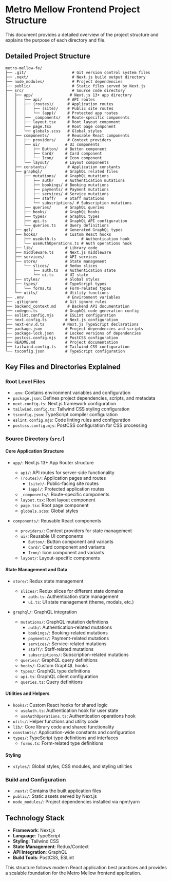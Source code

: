 # Metro Mellow Frontend Project Structure

This document provides a detailed overview of the project structure and explains the purpose of each directory and file.

## Detailed Project Structure

```
metro-mellow-fe/
├── .git/                    # Git version control system files
├── .next/                   # Next.js build output directory
├── node_modules/            # Project dependencies
├── public/                  # Static files served by Next.js
├── src/                     # Source code directory
│   ├── app/                # Next.js 13+ app directory
│   │   ├── api/           # API routes
│   │   ├── (routes)/      # Application routes
│   │   │   ├── (site)/    # Public site routes
│   │   │   └── (app)/     # Protected app routes
│   │   ├── _components/   # Route-specific components
│   │   ├── layout.tsx     # Root layout component
│   │   ├── page.tsx       # Root page component
│   │   └── globals.scss   # Global styles
│   ├── components/        # Reusable React components
│   │   ├── providers/     # Context providers
│   │   ├── ui/           # UI components
│   │   │   ├── Button/   # Button component
│   │   │   ├── Card/     # Card component
│   │   │   └── Icon/     # Icon component
│   │   └── layout/       # Layout components
│   ├── constants/         # Application constants
│   ├── graphql/          # GraphQL related files
│   │   ├── mutations/    # GraphQL mutations
│   │   │   ├── auth/     # Authentication mutations
│   │   │   ├── bookings/ # Booking mutations
│   │   │   ├── payments/ # Payment mutations
│   │   │   ├── services/ # Service mutations
│   │   │   ├── staff/    # Staff mutations
│   │   │   └── subscriptions/ # Subscription mutations
│   │   ├── queries/      # GraphQL queries
│   │   ├── hooks/        # GraphQL hooks
│   │   ├── types/        # GraphQL types
│   │   ├── api.ts        # GraphQL API configuration
│   │   └── queries.ts    # Query definitions
│   ├── gql/              # Generated GraphQL types
│   ├── hooks/            # Custom React hooks
│   │   ├── useAuth.ts           # Authentication hook
│   │   └── useAuthOperations.ts # Auth operations hook
│   ├── lib/              # Library code
│   ├── middleware.ts     # Next.js middleware
│   ├── services/         # API services
│   ├── store/            # State management
│   │   └── slices/       # Redux slices
│   │       ├── auth.ts   # Authentication state
│   │       └── ui.ts     # UI state
│   ├── styles/           # Global styles
│   ├── types/            # TypeScript types
│   │   └── forms.ts      # Form-related types
│   └── utils/            # Utility functions
├── .env                   # Environment variables
├── .gitignore            # Git ignore rules
├── backend_context.md     # Backend API documentation
├── codegen.ts            # GraphQL code generation config
├── eslint.config.mjs     # ESLint configuration
├── next.config.ts        # Next.js configuration
├── next-env.d.ts        # Next.js TypeScript declarations
├── package.json          # Project dependencies and scripts
├── package-lock.json     # Locked versions of dependencies
├── postcss.config.mjs    # PostCSS configuration
├── README.md             # Project documentation
├── tailwind.config.ts    # Tailwind CSS configuration
└── tsconfig.json         # TypeScript configuration
```

## Key Files and Directories Explained

### Root Level Files

- `.env`: Contains environment variables and configuration
- `package.json`: Defines project dependencies, scripts, and metadata
- `next.config.ts`: Next.js framework configuration
- `tailwind.config.ts`: Tailwind CSS styling configuration
- `tsconfig.json`: TypeScript compiler configuration
- `eslint.config.mjs`: Code linting rules and configuration
- `postcss.config.mjs`: PostCSS configuration for CSS processing

### Source Directory (`src/`)

#### Core Application Structure

- `app/`: Next.js 13+ App Router structure

  - `api/`: API routes for server-side functionality
  - `(routes)/`: Application pages and routes
    - `(site)/`: Public-facing site routes
    - `(app)/`: Protected application routes
  - `_components/`: Route-specific components
  - `layout.tsx`: Root layout component
  - `page.tsx`: Root page component
  - `globals.scss`: Global styles

- `components/`: Reusable React components
  - `providers/`: Context providers for state management
  - `ui/`: Reusable UI components
    - `Button/`: Button component and variants
    - `Card/`: Card component and variants
    - `Icon/`: Icon component and variants
  - `layout/`: Layout-specific components

#### State Management and Data

- `store/`: Redux state management

  - `slices/`: Redux slices for different state domains
    - `auth.ts`: Authentication state management
    - `ui.ts`: UI state management (theme, modals, etc.)

- `graphql/`: GraphQL integration
  - `mutations/`: GraphQL mutation definitions
    - `auth/`: Authentication-related mutations
    - `bookings/`: Booking-related mutations
    - `payments/`: Payment-related mutations
    - `services/`: Service-related mutations
    - `staff/`: Staff-related mutations
    - `subscriptions/`: Subscription-related mutations
  - `queries/`: GraphQL query definitions
  - `hooks/`: Custom GraphQL hooks
  - `types/`: GraphQL type definitions
  - `api.ts`: GraphQL client configuration
  - `queries.ts`: Query definitions

#### Utilities and Helpers

- `hooks/`: Custom React hooks for shared logic
  - `useAuth.ts`: Authentication hook for user state
  - `useAuthOperations.ts`: Authentication operations hook
- `utils/`: Helper functions and utility code
- `lib/`: Core library code and shared functionality
- `constants/`: Application-wide constants and configuration
- `types/`: TypeScript type definitions and interfaces
  - `forms.ts`: Form-related type definitions

#### Styling

- `styles/`: Global styles, CSS modules, and styling utilities

### Build and Configuration

- `.next/`: Contains the built application files
- `public/`: Static assets served by Next.js
- `node_modules/`: Project dependencies installed via npm/yarn

## Technology Stack

- **Framework**: Next.js
- **Language**: TypeScript
- **Styling**: Tailwind CSS
- **State Management**: Redux/Context
- **API Integration**: GraphQL
- **Build Tools**: PostCSS, ESLint

This structure follows modern React application best practices and provides a scalable foundation for the Metro Mellow frontend application.

